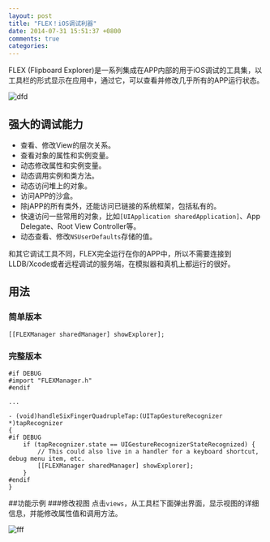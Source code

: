 ```yaml
---
layout: post
title: "FLEX！iOS调试利器"
date: 2014-07-31 15:51:37 +0800
comments: true
categories: 
---
```

FLEX (Flipboard Explorer)是一系列集成在APP内部的用于iOS调试的工具集，以工具栏的形式显示在应用中，通过它，可以查看并修改几乎所有的APP运行状态。


![dfd](https://camo.githubusercontent.com/9986601c5e4306f7935032465911c0f70596e046/687474703a2f2f656e67696e656572696e672e666c6970626f6172642e636f6d2f6173736574732f666c65782f62617369632d766965772d6578706c6f726174696f6e2e676966)


## 强大的调试能力
* 查看、修改View的层次关系。
* 查看对象的属性和实例变量。
* 动态修改属性和实例变量。
* 动态调用实例和类方法。
* 动态访问堆上的对象。
* 访问APP的沙盒。
* 除jAPP的所有类外，还能访问已链接的系统框架，包括私有的。
* 快速访问一些常用的对象，比如`[UIApplication sharedApplication]`、App Delegate、Root View Controller等。
* 动态查看、修改`NSUserDefaults`存储的值。

和其它调试工具不同，FLEX完全运行在你的APP中，所以不需要连接到LLDB/Xcode或者远程调试的服务端，在模拟器和真机上都运行的很好。
## 用法
### 简单版本
```
[[FLEXManager sharedManager] showExplorer];
```
### 完整版本
```
#if DEBUG
#import "FLEXManager.h"
#endif

...

- (void)handleSixFingerQuadrupleTap:(UITapGestureRecognizer *)tapRecognizer
{
#if DEBUG
    if (tapRecognizer.state == UIGestureRecognizerStateRecognized) {
        // This could also live in a handler for a keyboard shortcut, debug menu item, etc.
        [[FLEXManager sharedManager] showExplorer];
    }
#endif
}
```
##功能示例
###修改视图
点击`views`，从工具栏下面弹出界面，显示视图的详细信息，并能修改属性值和调用方法。


![fff](https://camo.githubusercontent.com/950a2612b1dc796bc5cc3fd9909ed465166afc5b/687474703a2f2f656e67696e656572696e672e666c6970626f6172642e636f6d2f6173736574732f666c65782f616476616e6365642d766965772d65646974696e672e676966)	

